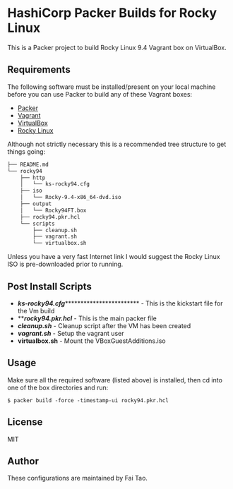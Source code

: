 # HashiCorp Packer Builds for Rocky Linux

This is a Packer project to build Rocky Linux 9.4 Vagrant box on VirtualBox.


## Requirements

The following software must be installed/present on your local machine before you can use Packer to build any of these Vagrant boxes:

  - [Packer](http://www.packer.io/)
  - [Vagrant](http://vagrantup.com/)
  - [VirtualBox](https://www.virtualbox.org/)
  - [Rocky Linux](https://rockylinux.org/)

Although not strictly necessary this is a recommended tree structure to get things going:

```bash
├── README.md
└── rocky94
    ├── http
    │   └── ks-rocky94.cfg
    ├── iso
    │   └── Rocky-9.4-x86_64-dvd.iso
    ├── output
    │   └── Rocky94FT.box
    ├── rocky94.pkr.hcl
    └── scripts
        ├── cleanup.sh
        ├── vagrant.sh
        └── virtualbox.sh
```
Unless you have a very fast Internet link I would suggest the Rocky Linux ISO is pre-downloaded prior to running.

## Post Install Scripts

  - ***__ks-rocky94.cfg__*************************** - This is the kickstart file for the Vm build
  - **___rocky94.pkr.hcl___ - This is the main packer file
  - ___cleanup.sh___ - Cleanup script after the VM has been created
  - ___vagrant.sh___ - Setup the vagrant user
  - __virtualbox.sh__ - Mount the VBoxGuestAdditions.iso

## Usage

Make sure all the required software (listed above) is installed, then cd into one of the box directories and run:

    $ packer build -force -timestamp-ui rocky94.pkr.hcl


## License

MIT

## Author

These configurations are maintained by Fai Tao.
